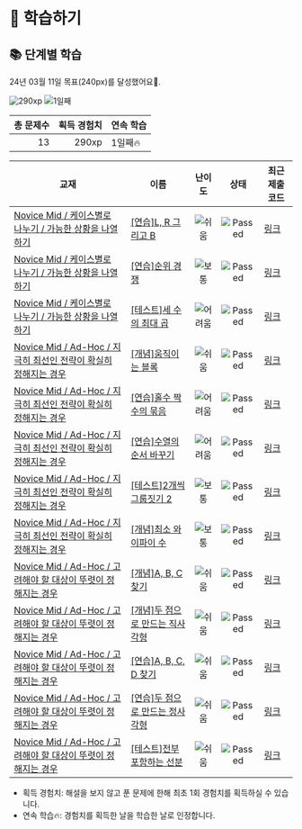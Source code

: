 # 📖 학습하기

## 📚 단계별 학습
24년 03월 11일 목표(240px)를 달성했어요🥳.

![290xp](https://img.shields.io/badge/EXP-290xp-%235cb85c.svg?for-the-badge)
![1일째](https://img.shields.io/badge/연속학습-1일째-%23E34F26.svg?for-the-badge)

|총 문제수|획득 경험치|연속 학습|
|---:|---:|---|
13|290xp|1일째🔥|

|교재|이름|난이도|상태|최근 제출 코드|
|---|---|:---:|:---:|---|
|[Novice Mid / 케이스별로 나누기 / 가능한 상황을 나열하기](https://www.codetree.ai/missions?missionId=5)|[[연습]L, R 그리고 B](https://www.codetree.ai/missions/5/problems/l-r-and-b)|![쉬움][easy]|![Passed][passed]|[링크](https://github.com/gommy15/codetree-TILs/blob/main/240311/L%2C%20R%20%EA%B7%B8%EB%A6%AC%EA%B3%A0%20B/l-r-and-b.cpp)|
|[Novice Mid / 케이스별로 나누기 / 가능한 상황을 나열하기](https://www.codetree.ai/missions?missionId=5)|[[연습]순위 경쟁](https://www.codetree.ai/missions/5/problems/ranking-competition)|![보통][medium]|![Passed][passed]|[링크](https://github.com/gommy15/codetree-TILs/blob/main/240311/%EC%88%9C%EC%9C%84%20%EA%B2%BD%EC%9F%81/ranking-competition.cpp)|
|[Novice Mid / 케이스별로 나누기 / 가능한 상황을 나열하기](https://www.codetree.ai/missions?missionId=5)|[[테스트]세 수의 최대 곱](https://www.codetree.ai/missions/5/problems/maximum-product-of-three-numbers)|![어려움][hard]|![Passed][passed]|[링크](https://github.com/gommy15/codetree-TILs/blob/main/240311/%EC%84%B8%20%EC%88%98%EC%9D%98%20%EC%B5%9C%EB%8C%80%20%EA%B3%B1/maximum-product-of-three-numbers.cpp)|
|[Novice Mid / Ad-Hoc / 지극히 최선인 전략이 확실히 정해지는 경우](https://www.codetree.ai/missions?missionId=5)|[[개념]움직이는 블록](https://www.codetree.ai/missions/5/problems/moving-block)|![쉬움][easy]|![Passed][passed]|[링크](https://github.com/gommy15/codetree-TILs/blob/main/240311/%EC%9B%80%EC%A7%81%EC%9D%B4%EB%8A%94%20%EB%B8%94%EB%A1%9D/moving-block.cpp)|
|[Novice Mid / Ad-Hoc / 지극히 최선인 전략이 확실히 정해지는 경우](https://www.codetree.ai/missions?missionId=5)|[[연습]홀수 짝수의 묶음](https://www.codetree.ai/missions/5/problems/odd-even-bundle)|![어려움][hard]|![Passed][passed]|[링크](https://github.com/gommy15/codetree-TILs/blob/main/240311/%ED%99%80%EC%88%98%20%EC%A7%9D%EC%88%98%EC%9D%98%20%EB%AC%B6%EC%9D%8C/odd-even-bundle.cpp)|
|[Novice Mid / Ad-Hoc / 지극히 최선인 전략이 확실히 정해지는 경우](https://www.codetree.ai/missions?missionId=5)|[[연습]수열의 순서 바꾸기](https://www.codetree.ai/missions/5/problems/reorder-sequence)|![어려움][hard]|![Passed][passed]|[링크](https://github.com/gommy15/codetree-TILs/blob/main/240311/%EC%88%98%EC%97%B4%EC%9D%98%20%EC%88%9C%EC%84%9C%20%EB%B0%94%EA%BE%B8%EA%B8%B0/reorder-sequence.cpp)|
|[Novice Mid / Ad-Hoc / 지극히 최선인 전략이 확실히 정해지는 경우](https://www.codetree.ai/missions?missionId=5)|[[테스트]2개씩 그룹짓기 2](https://www.codetree.ai/missions/5/problems/group-of-pairs-2)|![보통][medium]|![Passed][passed]|[링크](https://github.com/gommy15/codetree-TILs/blob/main/240311/2%EA%B0%9C%EC%94%A9%20%EA%B7%B8%EB%A3%B9%EC%A7%93%EA%B8%B0%202/group-of-pairs-2.cpp)|
|[Novice Mid / Ad-Hoc / 지극히 최선인 전략이 확실히 정해지는 경우](https://www.codetree.ai/missions?missionId=5)|[[개념]최소 와이파이 수](https://www.codetree.ai/missions/5/problems/minimum-number-of-wifi)|![보통][medium]|![Passed][passed]|[링크](https://github.com/gommy15/codetree-TILs/blob/main/240311/%EC%B5%9C%EC%86%8C%20%EC%99%80%EC%9D%B4%ED%8C%8C%EC%9D%B4%20%EC%88%98/minimum-number-of-wifi.cpp)|
|[Novice Mid / Ad-Hoc / 고려해야 할 대상이 뚜렷이 정해지는 경우](https://www.codetree.ai/missions?missionId=5)|[[개념]A, B, C 찾기](https://www.codetree.ai/missions/5/problems/finding-a-b-c)|![쉬움][easy]|![Passed][passed]|[링크](https://github.com/gommy15/codetree-TILs/blob/main/240311/A%2C%20B%2C%20C%20%EC%B0%BE%EA%B8%B0/finding-a-b-c.cpp)|
|[Novice Mid / Ad-Hoc / 고려해야 할 대상이 뚜렷이 정해지는 경우](https://www.codetree.ai/missions?missionId=5)|[[개념]두 점으로 만드는 직사각형](https://www.codetree.ai/missions/5/problems/rectangle-made-of-two-points)|![쉬움][easy]|![Passed][passed]|[링크](https://github.com/gommy15/codetree-TILs/blob/main/240311/%EB%91%90%20%EC%A0%90%EC%9C%BC%EB%A1%9C%20%EB%A7%8C%EB%93%9C%EB%8A%94%20%EC%A7%81%EC%82%AC%EA%B0%81%ED%98%95/rectangle-made-of-two-points.cpp)|
|[Novice Mid / Ad-Hoc / 고려해야 할 대상이 뚜렷이 정해지는 경우](https://www.codetree.ai/missions?missionId=5)|[[연습]A, B, C, D 찾기](https://www.codetree.ai/missions/5/problems/find-a-b-c-d)|![쉬움][easy]|![Passed][passed]|[링크](https://github.com/gommy15/codetree-TILs/blob/main/240311/A%2C%20B%2C%20C%2C%20D%20%EC%B0%BE%EA%B8%B0/find-a-b-c-d.cpp)|
|[Novice Mid / Ad-Hoc / 고려해야 할 대상이 뚜렷이 정해지는 경우](https://www.codetree.ai/missions?missionId=5)|[[연습]두 점으로 만드는 정사각형](https://www.codetree.ai/missions/5/problems/square-made-of-two-points)|![쉬움][easy]|![Passed][passed]|[링크](https://github.com/gommy15/codetree-TILs/blob/main/240311/%EB%91%90%20%EC%A0%90%EC%9C%BC%EB%A1%9C%20%EB%A7%8C%EB%93%9C%EB%8A%94%20%EC%A0%95%EC%82%AC%EA%B0%81%ED%98%95/square-made-of-two-points.cpp)|
|[Novice Mid / Ad-Hoc / 고려해야 할 대상이 뚜렷이 정해지는 경우](https://www.codetree.ai/missions?missionId=5)|[[테스트]전부 포함하는 선분](https://www.codetree.ai/missions/5/problems/all-inclusive-segment)|![쉬움][easy]|![Passed][passed]|[링크](https://github.com/gommy15/codetree-TILs/blob/main/240311/%EC%A0%84%EB%B6%80%20%ED%8F%AC%ED%95%A8%ED%95%98%EB%8A%94%20%EC%84%A0%EB%B6%84/all-inclusive-segment.cpp)|


* 획득 경험치: 해설을 보지 않고 푼 문제에 한해 최초 1회 경험치를 획득하실 수 있습니다.
* 연속 학습🔥: 경험치를 획득한 날을 학습한 날로 인정합니다.










[b5]: https://img.shields.io/badge/Bronze_5-%235D3E31.svg
[b4]: https://img.shields.io/badge/Bronze_4-%235D3E31.svg
[b3]: https://img.shields.io/badge/Bronze_3-%235D3E31.svg
[b2]: https://img.shields.io/badge/Bronze_2-%235D3E31.svg
[b1]: https://img.shields.io/badge/Bronze_1-%235D3E31.svg
[s5]: https://img.shields.io/badge/Silver_5-%23394960.svg
[s4]: https://img.shields.io/badge/Silver_4-%23394960.svg
[s3]: https://img.shields.io/badge/Silver_3-%23394960.svg
[s2]: https://img.shields.io/badge/Silver_2-%23394960.svg
[s1]: https://img.shields.io/badge/Silver_1-%23394960.svg
[g5]: https://img.shields.io/badge/Gold_5-%23FFC433.svg
[g4]: https://img.shields.io/badge/Gold_4-%23FFC433.svg
[g3]: https://img.shields.io/badge/Gold_3-%23FFC433.svg
[g2]: https://img.shields.io/badge/Gold_2-%23FFC433.svg
[g1]: https://img.shields.io/badge/Gold_1-%23FFC433.svg
[p5]: https://img.shields.io/badge/Platinum_5-%2376DDD8.svg
[p4]: https://img.shields.io/badge/Platinum_4-%2376DDD8.svg
[p3]: https://img.shields.io/badge/Platinum_3-%2376DDD8.svg
[p2]: https://img.shields.io/badge/Platinum_2-%2376DDD8.svg
[p1]: https://img.shields.io/badge/Platinum_1-%2376DDD8.svg
[passed]: https://img.shields.io/badge/Passed-%23009D27.svg
[failed]: https://img.shields.io/badge/Failed-%23D24D57.svg
[easy]: https://img.shields.io/badge/쉬움-%235cb85c.svg?for-the-badge
[medium]: https://img.shields.io/badge/보통-%23FFC433.svg?for-the-badge
[hard]: https://img.shields.io/badge/어려움-%23D24D57.svg?for-the-badge